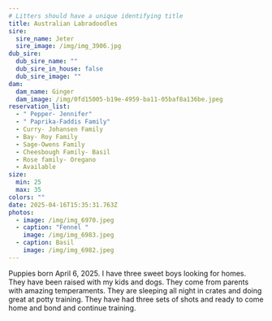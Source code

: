 ```yaml
---
# Litters should have a unique identifying title
title: Australian Labradoodles
sire:
  sire_name: Jeter
  sire_image: /img/img_3906.jpg
dub_sire:
  dub_sire_name: ""
  dub_sire_in_house: false
  dub_sire_image: ""
dam:
  dam_name: Ginger
  dam_image: /img/0fd15005-b19e-4959-ba11-05baf8a136be.jpeg
reservation_list:
  - " Pepper- Jennifer"
  - " Paprika-Faddis Family"
  - Curry- Johansen Family
  - Bay- Roy Family
  - Sage-Owens Family
  - Cheesbough Family- Basil
  - Rose family- Oregano
  - Available
size:
  min: 25
  max: 35
colors: ""
date: 2025-04-16T15:35:31.763Z
photos:
  - image: /img/img_6970.jpeg
  - caption: "Fennel "
    image: /img/img_6983.jpeg
  - caption: Basil
    image: /img/img_6982.jpeg
---
```

Puppies born April 6, 2025. I have three sweet boys looking for homes. They have been raised with my kids and dogs. They come from parents with amazing temperaments. They are sleeping all night in crates and doing great at potty training. They have had three sets of shots and ready to come home and bond and continue training.